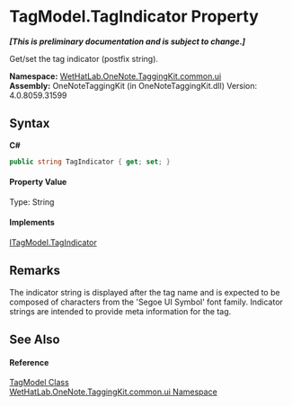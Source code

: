 # TagModel.TagIndicator Property 
 _**\[This is preliminary documentation and is subject to change.\]**_

Get/set the tag indicator (postfix string).

**Namespace:**&nbsp;<a href="043a9407-ac38-b3ac-7348-a6090af495ad">WetHatLab.OneNote.TaggingKit.common.ui</a><br />**Assembly:**&nbsp;OneNoteTaggingKit (in OneNoteTaggingKit.dll) Version: 4.0.8059.31599

## Syntax

**C#**<br />
``` C#
public string TagIndicator { get; set; }
```


#### Property Value
Type: String

#### Implements
<a href="2a4be423-0501-a838-c706-aa306af2558e">ITagModel.TagIndicator</a><br />

## Remarks
The indicator string is displayed after the tag name and is expected to be composed of characters from the 'Segoe UI Symbol' font family. Indicator strings are intended to provide meta information for the tag.

## See Also


#### Reference
<a href="c74fe645-91b2-831c-6869-763addf746aa">TagModel Class</a><br /><a href="043a9407-ac38-b3ac-7348-a6090af495ad">WetHatLab.OneNote.TaggingKit.common.ui Namespace</a><br />